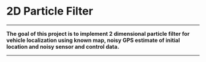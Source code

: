 # **2D Particle Filter**

---

**The goal of this project is to implement 2 dimensional particle filter for vehicle localization using known map, noisy GPS estimate of initial location and noisy sensor and control data.**

---
